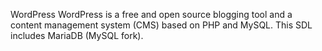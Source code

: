 
WordPress
WordPress is a free and open source blogging tool and a content management system (CMS) based on PHP and MySQL. This SDL includes MariaDB (MySQL fork).
